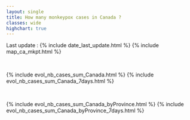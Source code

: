 ```yaml
---
layout: single
title: How many monkeypox cases in Canada ?
classes: wide
highchart: true
---
```


Last update : {% include date_last_update.html %}
{% include map_ca_mkpt.html %}

<br>

{% include evol_nb_cases_sum_Canada.html %}
{% include evol_nb_cases_sum_Canada_7days.html %}

<br>

{% include evol_nb_cases_sum_Canada_byProvince.html %}
{% include evol_nb_cases_sum_Canada_byProvince_7days.html %}